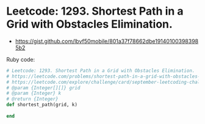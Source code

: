# Leetcode: 1293. Shortest Path in a Grid with Obstacles Elimination.

- https://gist.github.com/lbvf50mobile/801a37f78662dbe191401003983985b2

Ruby code:
```Ruby
# Leetcode: 1293. Shortest Path in a Grid with Obstacles Elimination.
# https://leetcode.com/problems/shortest-path-in-a-grid-with-obstacles-elimination/
# https://leetcode.com/explore/challenge/card/september-leetcoding-challenge-2021/639/week-4-september-22nd-september-28th/3987/
# @param {Integer[][]} grid
# @param {Integer} k
# @return {Integer}
def shortest_path(grid, k)
    
end
```

